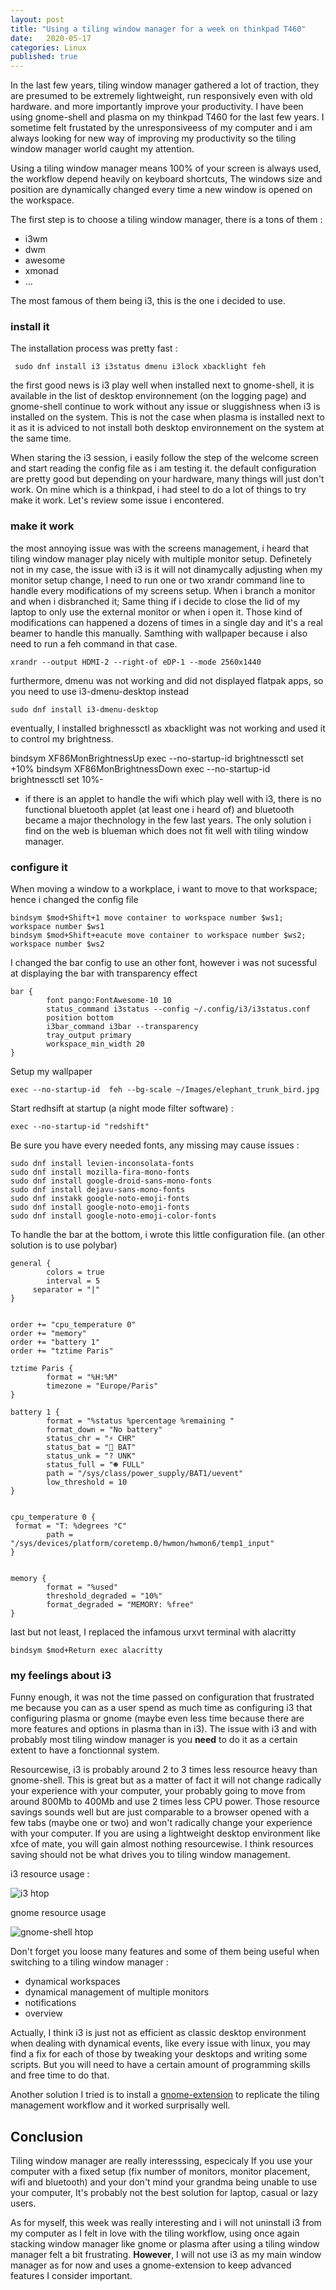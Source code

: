 ```yaml
---
layout: post
title: "Using a tiling window manager for a week on thinkpad T460"
date:   2020-05-17
categories: Linux
published: true
---
```


In the last few years, tiling window manager gathered a lot of traction, they are presumed to be extremely lightweight, run responsively even with old hardware. and more importantly improve your productivity. I have been using gnome-shell and plasma on my thinkpad T460 for the last few years. I sometime felt frustated by the unresponsiveess of my computer and i am always looking for new way of improving my productivity so the tiling window manager world caught my attention.

Using a tiling window manager means 100% of your screen is always used, the workflow depend heavily on keyboard shortcuts, The windows size and position are dynamically changed every time a new window is opened on the workspace.

The first step is to choose a tiling window manager, there is a tons of them :

- i3wm
- dwm
- awesome
- xmonad
- ...

The most famous of them being i3, this is the one i decided to use.

### install it

The installation process was pretty fast :

     sudo dnf install i3 i3status dmenu i3lock xbacklight feh 

the first good news is i3 play well when installed next to gnome-shell, it is available in the list of desktop environnement (on the logging page) and gnome-shell continue to work without any issue or sluggishness when i3 is installed on the system. This is not the case when  plasma is installed next to it as it is adviced to not install both desktop environnement on the system at the same time.

When staring the i3 session, i easily follow the step of the welcome screen and start reading the config file as i am testing it.  the default configuration are pretty good but depending on your hardware, many things will just don't work. On mine which is a thinkpad, i had steel to do a lot of things to try make it work. Let's review some issue i encontered.

### make it work

the most annoying issue was with the screens management, i heard that tiling window manager play nicely with multiple monitor setup. Definetely not in my case, the issue with i3 is it will not dinamycally adjusting when my monitor setup change, I need to run one or two xrandr command line to handle every modifications of my screens setup. When i branch a monitor and when i disbranched it; Same thing if i decide to close the lid of my laptop to only use the external monitor or when i open it. Those kind of modifications can happened a dozens of times in a single day and it's a real beamer to handle this manually. Samthing with wallpaper because i also need to run a feh command in that case.

    xrandr --output HDMI-2 --right-of eDP-1 --mode 2560x1440

furthermore, dmenu was not working and did not displayed flatpak apps, so you need to use i3-dmenu-desktop instead

    sudo dnf install i3-dmenu-desktop

eventually, I installed brighnessctl as xbacklight was not working and used it to control my brightness.

 bindsym XF86MonBrightnessUp exec --no-startup-id brightnessctl set +10%
    bindsym XF86MonBrightnessDown exec --no-startup-id brightnessctl set 10%-

- if there is an applet to handle the wifi which play well with i3, there is no functional bluetooth applet (at least one i heard of) and bluetooth became a major thechnology in the few last years. The only solution i find on the web is blueman which does not fit well with tiling window manager.

### configure it

When moving a window to a workplace, i  want to move to that workspace; hence i changed the config file

    bindsym $mod+Shift+1 move container to workspace number $ws1; workspace number $ws1
    bindsym $mod+Shift+eacute move container to workspace number $ws2; workspace number $ws2

I changed the bar config to use an other font, however i was not sucessful at displaying the bar with transparency effect

    bar {
            font pango:FontAwesome-10 10
            status_command i3status --config ~/.config/i3/i3status.conf
            position bottom
            i3bar_command i3bar --transparency
            tray_output primary
            workspace_min_width 20
    }

Setup my wallpaper

    exec --no-startup-id  feh --bg-scale ~/Images/elephant_trunk_bird.jpg

 Start redhsift at startup (a night mode filter software) :

    exec --no-startup-id "redshift"

Be sure you have every needed fonts, any missing may cause issues :

    sudo dnf install levien-inconsolata-fonts
    sudo dnf install mozilla-fira-mono-fonts
    sudo dnf install google-droid-sans-mono-fonts
    sudo dnf install dejavu-sans-mono-fonts
    sudo dnf instakk google-noto-emoji-fonts
    sudo dnf install google-noto-emoji-fonts
    sudo dnf install google-noto-emoji-color-fonts

 To handle the bar at the bottom, i wrote this little configuration file. (an other solution is to use polybar)

    general {
            colors = true
            interval = 5
         separator = "|"
    }
    
    
    order += "cpu_temperature 0"
    order += "memory"
    order += "battery 1"
    order += "tztime Paris"
    
    tztime Paris {
            format = "%H:%M"
            timezone = "Europe/Paris"
    }
    
    battery 1 {
            format = "%status %percentage %remaining "
            format_down = "No battery"
            status_chr = "⚡ CHR"
            status_bat = "🔋 BAT"
            status_unk = "? UNK"
            status_full = "☻ FULL"
            path = "/sys/class/power_supply/BAT1/uevent"
            low_threshold = 10
    }
    
    
    cpu_temperature 0 {
     format = "T: %degrees °C"
            path = "/sys/devices/platform/coretemp.0/hwmon/hwmon6/temp1_input"
    }
    
    
    memory {
            format = "%used"
            threshold_degraded = "10%"
            format_degraded = "MEMORY: %free"
    }

last but not least, I replaced the infamous urxvt terminal with alacritty

    bindsym $mod+Return exec alacritty

### my feelings about i3

Funny enough, it was not the time passed on configuration that frustrated me because you can as a user spend as much time as configuring i3 that configuring plasma or gnome (maybe even less time because there are more features and options in plasma than in i3). The issue with i3 and with probably most tiling window manager is you **need** to do it as a certain extent to have a fonctionnal system.

Resourcewise, i3 is probably around 2 to 3 times less resource heavy than gnome-shell. This is great but as a matter of fact it will not change radically your experience with your computer, your probably going to move from around 800Mb to 400Mb and use 2 times less CPU power. Those resource savings sounds well but are just comparable to a browser opened with a few tabs (maybe one or two) and won't radically change your experience with your computer. If you are using a lightweight desktop environment like xfce of mate, you will gain almost nothing resourcewise. I think resources saving should not be what drives you to tiling window management.

i3 resource usage :

![i3 htop](/assets/i3_htop.png)

gnome resource usage

![gnome-shell htop](/assets/gnome_shell_htop.png)

Don't forget you loose many features and some of them being useful when switching to a tiling window manager :

- dynamical workspaces
- dynamical management of multiple monitors  
- notifications
- overview

Actually, I think i3 is just not as efficient as classic desktop environment when dealing with dynamical events, like every issue with linux, you may find a fix for each of those by tweaking your desktops and writing some scripts. But you will need to have a certain amount of programming skills and free time to do that.

Another solution I tried is to install a [gnome-extension](https://extensions.gnome.org/extension/1286/tilingnome/) to replicate the tiling management workflow and it worked surprisally well.

## Conclusion

Tiling window manager are really interesssing, especicaly If you use your computer with a fixed setup (fix number of monitors, monitor placement, wifi and bluetooth) and your don't mind your grandma being unable to use your computer, It's probably not the best solution for laptop, casual or lazy users.

As for myself, this week was really interesting and i will not uninstall i3 from my computer as I felt in love with the tiling workflow, using once again stacking window manager like gnome or plasma after using a tiling window manager felt a bit frustrating. **However**, I will not use i3 as my main window manager as for now and uses a gnome-extension to keep advanced features I consider important.
